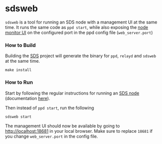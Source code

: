 # sdsweb
`sdsweb` is a tool for running an SDS node with a management UI at the same time. It runs the same code as `ppd start`, while also exposing the [node monitor UI](https://github.com/stratosnet/stratos-node-monitor) on the configured port in the ppd config file (`web_server.port`)

### How to Build
Building the [SDS](https://github.com/stratosnet/sds) project will generate the binary for `ppd`, `relayd` and `sdsweb` at the same time.

    make install

### How to Run
Start by following the regular instructions for running an [SDS node](https://github.com/stratosnet/sds) (documentation [here](https://docs.thestratos.org/)).

Then instead of `ppd start`, run the following

    sdsweb start

The management UI should now be available by going to [http://localhost:18681](http://localhost:18681) in your local browser. Make sure to replace `18681` if you change `web_server.port` in the config file.